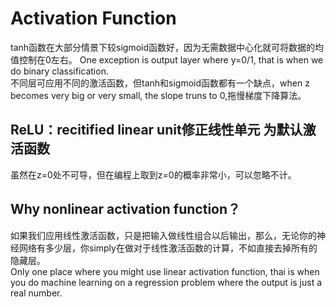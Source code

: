 # Activation Function
tanh函数在大部分情景下较sigmoid函数好，因为无需数据中心化就可将数据的均值控制在0左右。
One exception is output layer where y=0/1, that is when we do binary classification.<br>
不同层可应用不同的激活函数，但tanh和sigmoid函数都有一个缺点，when z becomes very big or very small, the slope truns to 0,拖慢梯度下降算法。
## ReLU：recitified linear unit修正线性单元 为默认激活函数
虽然在z=0处不可导，但在编程上取到z=0的概率非常小，可以忽略不计。
## Why nonlinear activation function？
如果我们应用线性激活函数，只是把输入做线性组合以后输出，那么，无论你的神经网络有多少层，你simply在做对于线性激活函数的计算，不如直接去掉所有的隐藏层。<br>
Only one place where you might use linear activation function, thai is when you do machine learning on a regression problem where the output is just a real number.
